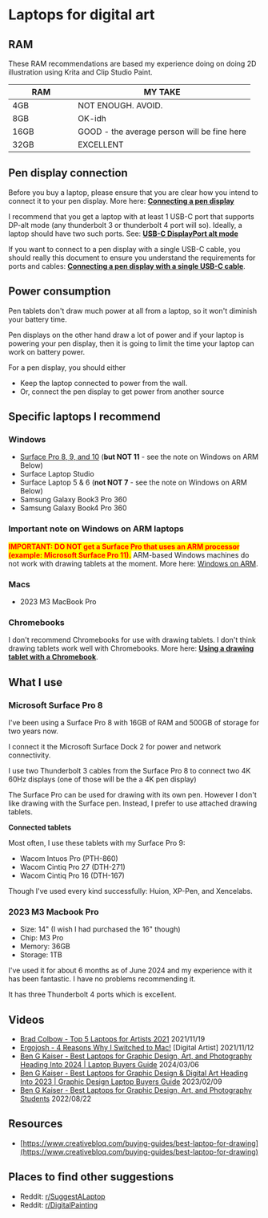 # Laptops for digital art

## **RAM**&#x20;

These RAM recommendations are based my experience doing on doing 2D illustration using Krita and Clip Studio Paint.



<table><thead><tr><th width="115">RAM</th><th>MY TAKE</th></tr></thead><tbody><tr><td>4GB </td><td>NOT ENOUGH. AVOID.</td></tr><tr><td>8GB </td><td>OK-idh</td></tr><tr><td>16GB</td><td>GOOD - the average person will be fine here</td></tr><tr><td>32GB</td><td>EXCELLENT</td></tr></tbody></table>

## Pen display connection

Before you buy a laptop, please ensure that you are clear how you intend to connect it to your pen display. More here: [**Connecting a pen display**](connections-and-cabling/connecting-a-pen-display.md)&#x20;

I recommend that you get a laptop with at least 1 USB-C port that supports DP-alt mode (any thunderbolt 3 or thunderbolt 4 port will so). Ideally, a laptop should have two such ports. See: [**USB-C DisplayPort alt mode**](pen-displays/usb-c-displayport-alt-mode.md)

If you want to connect to a pen display with a single USB-C cable, you should really this document to ensure you understand the requirements for ports and cables: [**Connecting a pen display with a single USB-C cable**](connections-and-cabling/connecting-a-pen-display-with-one-usb-c-cable.md).

## Power consumption

Pen tablets don't draw much power at all from a laptop, so it won't diminish your battery time.

Pen displays on the other hand draw a lot of power and if your laptop is powering your pen display, then it is going to limit the time your laptop can work on battery power.

For a pen display, you should either

* Keep the laptop connected to power from the wall.&#x20;
* Or, connect the pen display to get power from another source

## Specific laptops I recommend

### Windows

* [Surface Pro 8, 9, and 10](../product-info/microsoft/microsoft-surface-pro-9.md) (**but NOT 11** - see the note on Windows on ARM Below)&#x20;
* Surface Laptop Studio&#x20;
* Surface Laptop 5 & 6 (**not NOT 7** - see the note on Windows on ARM Below)&#x20;
* Samsung Galaxy Book3 Pro 360&#x20;
* Samsung Galaxy Book4 Pro 360 &#x20;

### Important note on Windows on ARM laptops

<mark style="color:red;">**IMPORTANT: DO NOT get a Surface Pro that uses an ARM processor (example: Microsoft Surface Pro 11).**</mark> ARM-based Windows machines do not work with drawing tablets at the moment. More here: [Windows on ARM](windows/windows-on-arm.md).

### Macs

* 2023 M3 MacBook Pro

### **Chromebooks**

I don't recommend Chromebooks for use with drawing tablets. I don't think drawing tablets work well with Chromebooks. More here: [**Using a drawing tablet with a Chromebook**](general/using-a-drawing-tablet-with-a-chromebook.md).

## What I use

### Microsoft Surface Pro 8

I've been using a Surface Pro 8 with 16GB of RAM and 500GB of storage for two years now.

I connect it the Microsoft Surface Dock 2 for power and network connectivity.

I use two  Thunderbolt 3 cables from the Surface Pro 8 to connect two 4K 60Hz displays (one of those will be the a 4K pen display)&#x20;

The Surface Pro can be used for drawing with its own pen. However I don't like drawing with the Surface pen. Instead,  I prefer to use attached drawing tablets.&#x20;

**Connected tablets**&#x20;

Most often, I use these tablets with my Surface Pro 9:

* Wacom Intuos Pro (PTH-860)
* Wacom Cintiq Pro 27 (DTH-271)
* Wacom Cintiq Pro 16 (DTH-167)

Though I've used every kind successfully: Huion, XP-Pen, and Xencelabs.

### 2023 M3 Macbook Pro

* Size: 14" (I wish I had purchased the 16" though)
* Chip: M3 Pro
* Memory: 36GB
* Storage: 1TB

I've used it for about 6 months as of June 2024 and my experience with it has been fantastic. I have no problems recommending it.&#x20;

It has three Thunderbolt 4 ports which is excellent.

## Videos

* [Brad Colbow - Top 5 Laptops for Artists 2021](https://www.youtube.com/watch?v=U6sBdsr5sdg)  2021/11/19
* [Ergojosh - 4 Reasons Why I Switched to Mac!](https://www.youtube.com/watch?v=Q0yT-rIh\_88) \[Digital Artist] 2021/11/12&#x20;
* [Ben G Kaiser - Best Laptops for Graphic Design, Art, and Photography Heading Into 2024 | Laptop Buyers Guide](https://www.youtube.com/watch?v=JLmPaBMeMKk) 2024/03/06&#x20;
* [Ben G Kaiser - Best Laptops for Graphic Design & Digital Art Heading Into 2023 | Graphic Design Laptop Buyers Guide](https://www.youtube.com/watch?v=3zE9RetXJ8Y) 2023/02/09&#x20;
* [Ben G Kaiser - Best Laptops for Graphic Design, Art, and Photography Students](https://www.youtube.com/watch?v=0JYW0KUO0VU) 2022/08/22 &#x20;

## Resources

* [https://www.creativebloq.com/buying-guides/best-laptop-for-drawing](https://www.creativebloq.com/buying-guides/best-laptop-for-drawing)

## Places to find other suggestions

* Reddit: [r/SuggestALaptop](https://www.reddit.com/r/SuggestALaptop/) &#x20;
* Reddit: [r/DigitalPainting](https://www.reddit.com/r/DigitalPainting/) &#x20;

